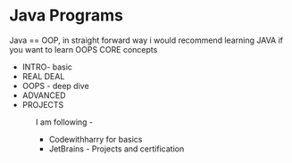 #  Java Programs 
Java == OOP, in straight forward way i would recommend learning JAVA if you want to learn OOPS
CORE concepts
<ul>
<li>INTRO- basic</li>
<li>REAL DEAL</li>
<li>OOPS - deep dive</li>
<li>ADVANCED</li>
<li>PROJECTS</li>
<ul>
I am following - 
<ul>
<li>Codewithharry for basics</li>
<li>JetBrains - Projects and certification</li>
